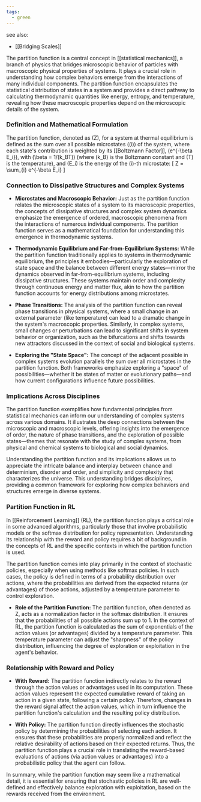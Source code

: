 ```yaml
---
tags:
  - green
---
```

see also:
- [[Bridging Scales]]

The partition function is a central concept in [[statistical mechanics]], a branch of physics that bridges microscopic behavior of particles with macroscopic physical properties of systems. It plays a crucial role in understanding how complex behaviors emerge from the interactions of many individual components. The partition function encapsulates the statistical distribution of states in a system and provides a direct pathway to calculating thermodynamic quantities like energy, entropy, and temperature, revealing how these macroscopic properties depend on the microscopic details of the system.

### Definition and Mathematical Formulation

The partition function, denoted as \(Z\), for a system at thermal equilibrium is defined as the sum over all possible microstates (\(i\)) of the system, where each state's contribution is weighted by its [[Boltzmann Factor]], \(e^{-\beta E_i}\), with \(\beta = 1/(k_BT)\) (where \(k_B\) is the Boltzmann constant and \(T\) is the temperature), and \(E_i\) is the energy of the \(i\)-th microstate:
\[ Z = \sum_{i} e^{-\beta E_i} \]

### Connection to Dissipative Structures and Complex Systems

- **Microstates and Macroscopic Behavior:** Just as the partition function relates the microscopic states of a system to its macroscopic properties, the concepts of dissipative structures and complex system dynamics emphasize the emergence of ordered, macroscopic phenomena from the interactions of numerous individual components. The partition function serves as a mathematical foundation for understanding this emergence in thermodynamic systems.

- **Thermodynamic Equilibrium and Far-from-Equilibrium Systems:** While the partition function traditionally applies to systems in thermodynamic equilibrium, the principles it embodies—particularly the exploration of state space and the balance between different energy states—mirror the dynamics observed in far-from-equilibrium systems, including dissipative structures. These systems maintain order and complexity through continuous energy and matter flux, akin to how the partition function accounts for energy distributions among microstates.

- **Phase Transitions:** The analysis of the partition function can reveal phase transitions in physical systems, where a small change in an external parameter (like temperature) can lead to a dramatic change in the system's macroscopic properties. Similarly, in complex systems, small changes or perturbations can lead to significant shifts in system behavior or organization, such as the bifurcations and shifts towards new attractors discussed in the context of social and biological systems.

- **Exploring the "State Space":** The concept of the adjacent possible in complex systems evolution parallels the sum over all microstates in the partition function. Both frameworks emphasize exploring a "space" of possibilities—whether it be states of matter or evolutionary paths—and how current configurations influence future possibilities.

### Implications Across Disciplines

The partition function exemplifies how fundamental principles from statistical mechanics can inform our understanding of complex systems across various domains. It illustrates the deep connections between the microscopic and macroscopic levels, offering insights into the emergence of order, the nature of phase transitions, and the exploration of possible states—themes that resonate with the study of complex systems, from physical and chemical systems to biological and social dynamics.

Understanding the partition function and its implications allows us to appreciate the intricate balance and interplay between chance and determinism, disorder and order, and simplicity and complexity that characterizes the universe. This understanding bridges disciplines, providing a common framework for exploring how complex behaviors and structures emerge in diverse systems.


### Partition Function in RL

In [[Reinforcement Learning]] (RL), the partition function plays a critical role in some advanced algorithms, particularly those that involve probabilistic models or the softmax distribution for policy representation. Understanding its relationship with the reward and policy requires a bit of background in the concepts of RL and the specific contexts in which the partition function is used.

The partition function comes into play primarily in the context of stochastic policies, especially when using methods like softmax policies. In such cases, the policy is defined in terms of a probability distribution over actions, where the probabilities are derived from the expected returns (or advantages) of those actions, adjusted by a temperature parameter to control exploration.

- **Role of the Partition Function:** The partition function, often denoted as Z, acts as a normalization factor in the softmax distribution. It ensures that the probabilities of all possible actions sum up to 1. In the context of RL, the partition function is calculated as the sum of exponentials of the action values (or advantages) divided by a temperature parameter. This temperature parameter can adjust the "sharpness" of the policy distribution, influencing the degree of exploration or exploitation in the agent's behavior.

### Relationship with Reward and Policy

- **With Reward:** The partition function indirectly relates to the reward through the action values or advantages used in its computation. These action values represent the expected cumulative reward of taking an action in a given state, following a certain policy. Therefore, changes in the reward signal affect the action values, which in turn influence the partition function's calculation and the resulting policy distribution.

- **With Policy:** The partition function directly influences the stochastic policy by determining the probabilities of selecting each action. It ensures that these probabilities are properly normalized and reflect the relative desirability of actions based on their expected returns. Thus, the partition function plays a crucial role in translating the reward-based evaluations of actions (via action values or advantages) into a probabilistic policy that the agent can follow.

In summary, while the partition function may seem like a mathematical detail, it is essential for ensuring that stochastic policies in RL are well-defined and effectively balance exploration with exploitation, based on the rewards received from the environment.